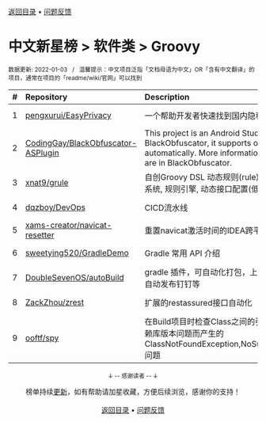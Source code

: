 <a href="https://gitee.com/GrowingGit/GitHub-Chinese-Top-Charts#github中文排行榜">返回目录</a> • <a href="/content/docs/feedback.md">问题反馈</a>

# 中文新星榜 > 软件类 > Groovy
<sub>数据更新: 2022-01-03&nbsp;&nbsp;&nbsp;/&nbsp;&nbsp;&nbsp;温馨提示：中文项目泛指「文档母语为中文」OR「含有中文翻译」的项目，通常在项目的「readme/wiki/官网」可以找到</sub>

|#|Repository|Description|Stars|Updated|Created|
|:-|:-|:-|:-|:-|:-|
|1|[pengxurui/EasyPrivacy](https://gitee.com/pengxurui/EasyPrivacy)|一个帮助开发者快速找到国内隐私整改问题的工具|70|2021-12-27|2021-10-25|
|2|[CodingGay/BlackObfuscator-ASPlugin](https://gitee.com/CodingGay/BlackObfuscator-ASPlugin)|This project is an Android Studio plugin version of BlackObfuscator, it supports obfuscating code automatically. More information about this project are in BlackObfuscator.|21|2021-12-18|2021-12-17|
|3|[xnat9/grule](https://gitee.com/xnat9/grule)|自创Groovy DSL 动态规则(rule)执行引擎. 特色 风控系统, 规则引擎, 动态接口配置(低代码)|15|2021-12-18|2021-01-26|
|4|[dqzboy/DevOps](https://gitee.com/dqzboy/DevOps)|CICD流水线|9|2022-01-01|2021-12-02|
|5|[xams-creator/navicat-resetter](https://gitee.com/xams-creator/navicat-resetter)|重置navicat激活时间的IDEA跨平台插件 |3|2021-12-31|2021-12-23|
|6|[sweetying520/GradleDemo](https://gitee.com/sweetying520/GradleDemo)|Gradle 常用 API 介绍|2|2021-07-28|2021-07-18|
|7|[DoubleSevenOS/autoBuild](https://gitee.com/DoubleSevenOS/autoBuild)|gradle 插件，可自动化打包，上传蒲公英，webhook自动发布钉钉等|2|2021-07-13|2021-07-13|
|8|[ZackZhou/zrest](https://gitee.com/ZackZhou/zrest)|扩展的restassured接口自动化|2|2021-06-30|2021-05-15|
|9|[ooftf/spy](https://gitee.com/ooftf/spy)|在Build项目时检查Class之间的引用关系，避免因为依赖库版本问题而产生的ClassNotFoundException,NoSuchMethodException问题|2|2021-07-19|2021-03-02|

<div align="center">
    <p><sub>↓ -- 感谢读者 -- ↓</sub></p>
    榜单持续<a href="/content/docs/milestone.md">更新</a>，如有帮助请加星收藏，方便后续浏览，感谢你的支持！
</div>

<br/>

<div align="center"><a href="https://gitee.com/GrowingGit/GitHub-Chinese-Top-Charts#github中文排行榜">返回目录</a> • <a href="/content/docs/feedback.md">问题反馈</a></div>
